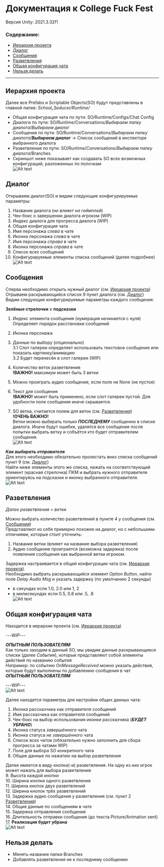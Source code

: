 # Документация к College Fuck Fest
Версия Unity: 2021.3.32f1

### Содержание:
- [Иерархия проекта](#иерархия-проекта)
- [Диалог](#диалог)
- [Сообщения](#сообщения)
- [Разветвления](#разветвления)
- [Общая конфигурация чата](#общая-конфигурация-чата)
- [Нельзя делать](#нельзя-делать)
---

## Иерархия проекта
Далее все Prefabs и Scriptable Objects(SO) будут представлены в главной папке: *_School_Seducer_/Runtime/*  
- Общая конфигурация чата по пути: SO/Runtime/Configs/Chat Config
- Диалоги по пути: SO/Runtime/Conversations/*Выбираем папку диалога*/*Выбираем диалог*
- Сообщения по пути: SO/Runtime/Conversations/*Выбираем папку диалога*/***Выбираем диалог*** -> Список сообщений в инспекторе выбранного диалога
- Разветвления по пути: SO/Runtime/Conversations/*Выбираем папку диалога*/Branches
- Скриншот ниже показывает как создавать SO всех возможных конфигураций, разложенных по полочкам  
![Alt text](howtoSO.png)

## Диалог
Открываем диалог(SO) и видим следующие конфигурируемые параметры:  
1.  Название диалога (*не влияет на геймплей*)
2.  Чек-бокс о завершении диалога игроком (WIP)
3.  Индекс диалога для прогресса диалога (WIP)
4.  Общая конфигурация чата
5.  Имя персонажа *слева* в чате
6.  Иконка персонажа *слева* в чате
7.  Имя персонажа *справа* в чате
8.  Иконка персонажа *справа* в чате
9.  Список всех сообщений
10.  Конфигурируемые элементы списка сообщений (далее подробнее)  
![Alt text](insideConversation.png)

## Сообщения
Сперва необходимо открыть нужный диалог (см. [Иерархия проекта](#иерархия-проекта))  
Отрываем раскрывающийся список 9 пункт диалога (см. [Диалог](#диалог))  
Видим следующие конфигурируемые параметры каждого сообщения:  
  
**Зелёные стрелочки = подсказки**  
1.  Индекс элемента сообщения (нумерация начинается с нуля)  
Определяет порядок расстановки сообщений
  
2.  Иконка персонажа  
3.  Данные по выбору (опционально)  
  3.1 Слот галереи определяет использовать текстовое сообщение или показать картинку/анимацию  
  3.2 Будет перенесён в слот галереи (WIP)
    
4.  Количество веток разветвления  
**!ВАЖНО!** максимум может быть 3 ветки  
5.  Можно проиграть аудио сообщение, если поле не None (не пустое)  
6.  Текст для сообщения  
**!ВАЖНО!** может быть применено, если слот галереи пустой. Для удобности поле сообщения иначе скрывается.  
7.  SO ветка, считается полем для веток (см. [Разветвления](#разветвления))  
**!ОЧЕНЬ ВАЖНО!**  
Ветки можно выбирать только ***ПОСЛЕДНЕМУ*** сообщению в списке диалога. Иначе будут ошибки, удалятся все сообщения после попытки выбрать ветку и собъётся кто будет отправителем сообщения.  
![Alt text](insideMessage.png)  

***Как выбирать отправителя***  
Для этого необходимо обязательно пролистать вниз списка сообщений пункт 9 (см. [Диалог](#диалог))  
Найти ниже элементы этого же списка, нажать на соответствующий элемент (красная стрелочка) ПКМ и выбрать нужного отправителя ориентируясь на подсказки и иконку выбранного отправителя.  
![Alt text](senderMessage.png)  

## Разветвления
*Далее разветвления = ветки*  
  
Можно выбрать количество разветвлений в пункте 4 у сообщения (см. [Сообщения](#сообщения))  
Представляют из себя примерно похожее на диалог, но с небольшими отличиями, которые стоит уточнить:  
1.  Название ветки (влияет на название выбора разветвления)  
2.  Аудио сообщение проиграется (возможна задержка) после появления сообщения как выбранной ветки игроком.  
  
Задержка настраивается в общей конфигурации чата (см. [Иерархия проекта](#иерархия-проекта)).  
Необходимо выбрать раскрывающийся элемент *Option Button*, найти поле *Delay Audio Msg* и указать задержку (по умолчанию 2 секунды)  
- в секундах если 1.0, 2.0 или 1, 2  
- в милисекундах если 0.5, 0.8 или .5, .8  
![Alt text](insideBranch.png)  

## Общая конфигурация чата
Находится в иерархии проекта (см. [Иерархия проекта](#иерархия-проекта))  
  
---*WIP*---  
  
***ОПЫТНЫМ ПОЛЬЗОВАТЕЛЯМ***  
Как только заходим в данный SO, мы увидим данные раскрывающиеся списки (далее *События*), которые представляют собой элементы действий по названию события  
*Например:* по событию *OnMessageReceived* можно указать действия, которые будут выполнены по добавлению сообщения в чат  
***ОПЫТНЫМ ПОЛЬЗОВАТЕЛЯМ***  
  
---*WIP*---  
![Alt text](insideMainChatDataPT1.png)  
  
Далее находятся параметры для настройки общих данных чата:  
1.  Иконка рассказчика как отправителя сообщений  
2.  Имя рассказчика как отправителя сообщений  
3.  Чек-бокс на выбор использования иконки рассказчика (***БУДЕТ УБРАНО***)  
4.  Иконка статуса *завершённого* чата  
5.  Иконка статуса *не завершённого* чата  
6.  Список всех чатов (обязательно нужно заполнить для сбора прогресса за чатами WIP)  
7.  Поле для выбора SO конкретного чата  
8.  Общие данные по нажатию на выбор разветвления
  
Далее имеется в виду кнопка(-и) разветвления. На одну из них игрок может нажать для выбора разветвления  
9.  Высота каждой кнопки  
10.  Ширина кнопки одного разветвления  
11.  Ширина кнопок двух разветвлений  
12.  Ширина кнопок трёх разветвлений  
13.  Задержка аудио сообщения у разветвления (см. пункт 2 [Разветвления](#разветвления))  
14.  Общие данные по сообщениям в чате  
15.  Задержка отправления сообщения  
16.  Длительность отправки сообщения (до текста Picture/Animation sent)  
17.  **Реализация будет убрана**  
![Alt text](insideMainChatDataPT2.png)  
  
## Нельзя делать
- Менять название папки Branches
- Добавлять разветвления не к последнему сообщению
